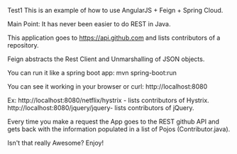 Test1 This is an example of how to use AngularJS + Feign + Spring Cloud.

Main Point: It has never been easier to do REST in Java.

This application goes to https://api.github.com and lists contributors of a repository.

Feign abstracts the Rest Client and Unmarshalling of JSON objects.

You can run it like a spring boot app:
 mvn spring-boot:run

You can see it working in your browser or curl:
 http://localhost:8080

Ex:
 http://localhost:8080/netflix/hystrix - lists contributors of Hystrix.
 http://localhost:8080/jquery/jquery- lists contributors of jQuery.

Every time you make a request the App goes to the REST github API and gets back with the information populated in a list of Pojos (Contributor.java).

Isn't that really Awesome? Enjoy!

